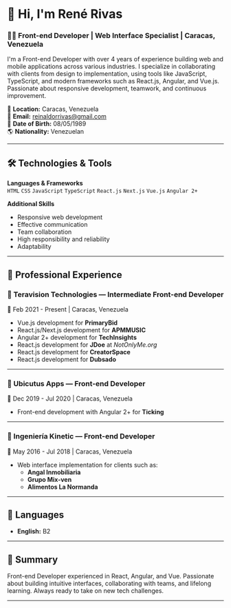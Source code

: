 # 👋 Hi, I'm René Rivas

### 🧑‍💻 Front-end Developer | Web Interface Specialist | Caracas, Venezuela

I'm a Front-end Developer with over 4 years of experience building web and mobile applications across various industries. I specialize in collaborating with clients from design to implementation, using tools like JavaScript, TypeScript, and modern frameworks such as React.js, Angular, and Vue.js. Passionate about responsive development, teamwork, and continuous improvement.

📍 **Location:** Caracas, Venezuela  
📧 **Email:** reinaldorrivas@gmail.com  
🎂 **Date of Birth:** 08/05/1989  
🌎 **Nationality:** Venezuelan  

---

## 🛠️ Technologies & Tools

**Languages & Frameworks**  
`HTML` `CSS` `JavaScript` `TypeScript` `React.js` `Next.js` `Vue.js` `Angular 2+`

**Additional Skills**  
- Responsive web development  
- Effective communication  
- Team collaboration  
- High responsibility and reliability  
- Adaptability

---

## 💼 Professional Experience

### 🏢 Teravision Technologies — Intermediate Front-end Developer  
📅 Feb 2021 - Present | Caracas, Venezuela  
- Vue.js development for **PrimaryBid**  
- React.js/Next.js development for **APMMUSIC**  
- Angular 2+ development for **TechInsights**  
- React.js development for **JDoe** at *NotOnlyMe.org*  
- React.js development for **CreatorSpace**  
- React.js development for **Dubsado**

---

### 🏢 Ubicutus Apps — Front-end Developer  
📅 Dec 2019 - Jul 2020 | Caracas, Venezuela  
- Front-end development with Angular 2+ for **Ticking**

---

### 🏢 Ingeniería Kinetic — Front-end Developer  
📅 May 2016 - Jul 2018 | Caracas, Venezuela  
- Web interface implementation for clients such as:  
  - **Angal Inmobiliaria**  
  - **Grupo Mix-ven**  
  - **Alimentos La Normanda**

---

## 🧠 Languages

- **English:** B2

---

## 📝 Summary

Front-end Developer experienced in React, Angular, and Vue. Passionate about building intuitive interfaces, collaborating with teams, and lifelong learning. Always ready to take on new tech challenges.

---
